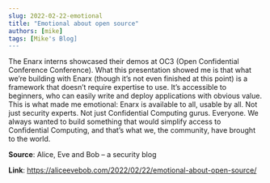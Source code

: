 ```yaml
---
slug: 2022-02-22-emotional
title: "Emotional about open source"
authors: [mike]
tags: [Mike's Blog]
---
```

The Enarx interns showcased their demos at OC3 (Open Confidential Conference Conference). What this presentation showed me is that what we’re building with Enarx (though it’s not even finished at this point) is a framework that doesn’t require expertise to use. It’s accessible to beginners, who can easily write and deploy applications with obvious value. This is what made me emotional: Enarx is available to all, usable by all. Not just security experts. Not just Confidential Computing gurus. Everyone. We always wanted to build something that would simplify access to Confidential Computing, and that’s what we, the community, have brought to the world.

**Source**: Alice, Eve and Bob – a security blog

**Link**: https://aliceevebob.com/2022/02/22/emotional-about-open-source/